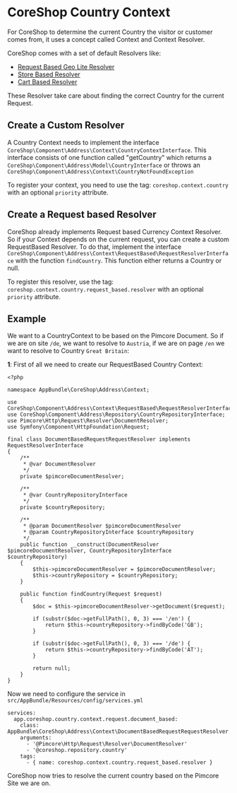 # CoreShop Country Context

For CoreShop to determine the current Country the visitor or customer comes from, it uses a concept called Context and Context Resolver.

CoreShop comes with a set of default Resolvers like:

 - [Request Based Geo Lite Resolver](https://github.com/coreshop/CoreShop/blob/master/src/CoreShop/Component/Address/Context/RequestBased/GeoLiteBasedRequestResolver.php)
 - [Store Based Resolver](https://github.com/coreshop/CoreShop/blob/master/src/CoreShop/Component/Core/Context/StoreBasedCountryResolver.php)
 - [Cart Based Resolver](https://github.com/coreshop/CoreShop/blob/master/src/CoreShop/Component/Core/Context/CartBasedCountryResolver.php)

These Resolver take care about finding the correct Country for the current Request.

## Create a Custom Resolver

A Country Context needs to implement the interface ```CoreShop\Component\Address\Context\CountryContextInterface```. This interface
consists of one function called "getCountry" which returns a ```CoreShop\Component\Address\Model\CountryInterface``` or throws an ```CoreShop\Component\Address\Context\CountryNotFoundException```

To register your context, you need to use the tag: ```coreshop.context.country``` with an optional ```priority``` attribute.

## Create a Request based Resolver

CoreShop already implements Request based Currency Context Resolver. So if your Context depends on the current request, you can
create a custom RequestBased Resolver. To do that, implement the interface ```CoreShop\Component\Address\Context\RequestBased\RequestResolverInterface```
with the function ```findCountry```. This function either returns a Country or null.

To register this resolver, use the tag: ```coreshop.context.country.request_based.resolver``` with an optional ```priority``` attribute.


## Example

We want to a CountryContext to be based on the Pimcore Document. So if we are on site ```/de```, we want to resolve to ```Austria```, if we
are on page ```/en``` we want to resolve to Country ```Great Britain```:

**1**: First of all we need to create our RequestBased Country Context:

```
<?php

namespace AppBundle\CoreShop\Address\Context;

use CoreShop\Component\Address\Context\RequestBased\RequestResolverInterface;
use CoreShop\Component\Address\Repository\CountryRepositoryInterface;
use Pimcore\Http\Request\Resolver\DocumentResolver;
use Symfony\Component\HttpFoundation\Request;

final class DocumentBasedRequestRequestResolver implements RequestResolverInterface
{
    /**
     * @var DocumentResolver
     */
    private $pimcoreDocumentResolver;

    /**
     * @var CountryRepositoryInterface
     */
    private $countryRepository;

    /**
     * @param DocumentResolver $pimcoreDocumentResolver
     * @param CountryRepositoryInterface $countryRepository
     */
    public function __construct(DocumentResolver $pimcoreDocumentResolver, CountryRepositoryInterface $countryRepository)
    {
        $this->pimcoreDocumentResolver = $pimcoreDocumentResolver;
        $this->countryRepository = $countryRepository;
    }

    public function findCountry(Request $request)
    {
        $doc = $this->pimcoreDocumentResolver->getDocument($request);

        if (substr($doc->getFullPath(), 0, 3) === '/en') {
            return $this->countryRepository->findByCode('GB');
        }

        if (substr($doc->getFullPath(), 0, 3) === '/de') {
            return $this->countryRepository->findByCode('AT');
        }

        return null;
    }
}
```

Now we need to configure the service in ```src/AppBundle/Resources/config/services.yml```

```
services:
  app.coreshop.country.context.request.document_based:
    class: AppBundle\CoreShop\Address\Context\DocumentBasedRequestRequestResolver
    arguments:
      - '@Pimcore\Http\Request\Resolver\DocumentResolver'
      - '@coreshop.repository.country'
    tags:
      - { name: coreshop.context.country.request_based.resolver }

```

CoreShop now tries to resolve the current country based on the Pimcore Site we are on.
